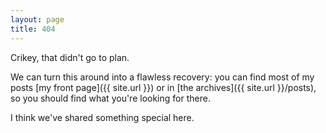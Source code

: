 ```yaml
---
layout: page
title: 404
---
```


Crikey, that didn't go to plan.

We can turn this around into a flawless recovery: you can find most of my posts [my front page]({{ site.url }}) or in [the archives]({{ site.url }}/posts), so you should find what you're looking for there.

I think we've shared something special here.
